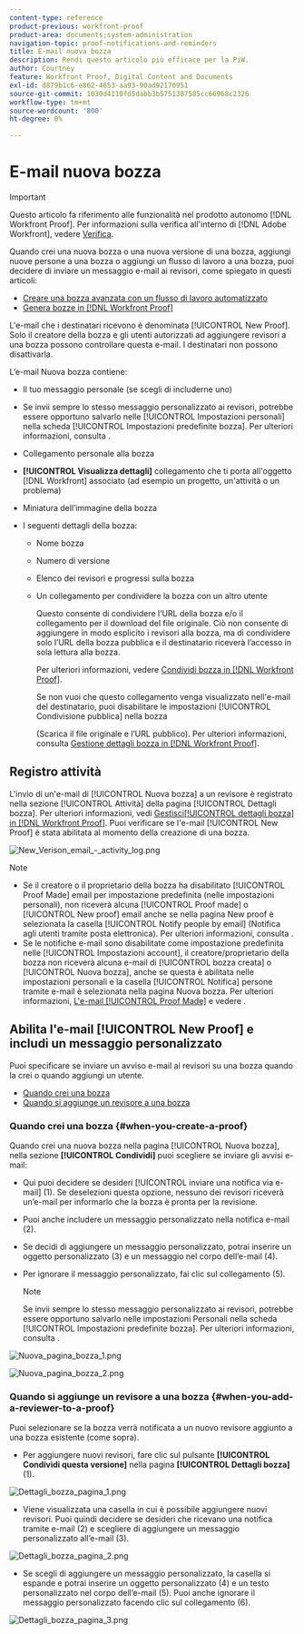 ```yaml
---
content-type: reference
product-previous: workfront-proof
product-area: documents;system-administration
navigation-topic: proof-notifications-and-reminders
title: E-mail nuova bozza
description: Rendi questo articolo più efficace per la PiW.
author: Courtney
feature: Workfront Proof, Digital Content and Documents
exl-id: d879b1c6-e862-4653-aa93-90ad92170951
source-git-commit: 1030d4110fd5dabb3b5751387585cc66968c2326
workflow-type: tm+mt
source-wordcount: '800'
ht-degree: 0%

---
```


# E-mail nuova bozza

>[!IMPORTANT]
>
>Questo articolo fa riferimento alle funzionalità nel prodotto autonomo [!DNL Workfront Proof]. Per informazioni sulla verifica all&#39;interno di [!DNL Adobe Workfront], vedere [Verifica](../../../review-and-approve-work/proofing/proofing.md).

<!--
<p style="color: #000000;" data-mc-conditions="QuicksilverOrClassic.Draft mode">Make this article work better for PiW.</p>
-->

Quando crei una nuova bozza o una nuova versione di una bozza, aggiungi nuove persone a una bozza o aggiungi un flusso di lavoro a una bozza, puoi decidere di inviare un messaggio e-mail ai revisori, come spiegato in questi articoli:

* [Creare una bozza avanzata con un flusso di lavoro automatizzato](../../../review-and-approve-work/proofing/creating-proofs-within-workfront/create-automated-proof-workflow.md)
* [Genera bozze in [!DNL Workfront Proof]](../../../workfront-proof/wp-work-proofsfiles/create-proofs-and-files/generate-proofs.md)

L&#39;e-mail che i destinatari ricevono è denominata [!UICONTROL New Proof]. Solo il creatore della bozza e gli utenti autorizzati ad aggiungere revisori a una bozza possono controllare questa e-mail. I destinatari non possono disattivarla.

L’e-mail Nuova bozza contiene:

* Il tuo messaggio personale (se scegli di includerne uno)
* Se invii sempre lo stesso messaggio personalizzato ai revisori, potrebbe essere opportuno salvarlo nelle [!UICONTROL Impostazioni personali] nella scheda [!UICONTROL Impostazioni predefinite bozza]. Per ulteriori informazioni, consulta .
* Collegamento personale alla bozza
* **[!UICONTROL Visualizza dettagli]** collegamento che ti porta all&#39;oggetto [!DNL Workfront] associato (ad esempio un progetto, un&#39;attività o un problema)
* Miniatura dell’immagine della bozza
* I seguenti dettagli della bozza:

   * Nome bozza
   * Numero di versione
   * Elenco dei revisori e progressi sulla bozza
   * Un collegamento per condividere la bozza con un altro utente

     Questo consente di condividere l’URL della bozza e/o il collegamento per il download del file originale. Ciò non consente di aggiungere in modo esplicito i revisori alla bozza, ma di condividere solo l’URL della bozza pubblica e il destinatario riceverà l’accesso in sola lettura alla bozza.

     Per ulteriori informazioni, vedere [Condividi bozza in [!DNL Workfront Proof]](../../../workfront-proof/wp-work-proofsfiles/share-proofs-and-files/share-proof.md).

     Se non vuoi che questo collegamento venga visualizzato nell&#39;e-mail del destinatario, puoi disabilitare le impostazioni [!UICONTROL Condivisione pubblica] nella bozza

     (Scarica il file originale e l’URL pubblico). Per ulteriori informazioni, consulta [Gestione dettagli bozza in [!DNL Workfront Proof]](../../../workfront-proof/wp-work-proofsfiles/manage-your-work/manage-proof-details.md).

## Registro attività

L&#39;invio di un&#39;e-mail di [!UICONTROL Nuova bozza] a un revisore è registrato nella sezione [!UICONTROL Attività] della pagina [!UICONTROL Dettagli bozza]. Per ulteriori informazioni, vedi [Gestisci[!UICONTROL  dettagli bozza] in [!DNL Workfront Proof]](../../../workfront-proof/wp-work-proofsfiles/manage-your-work/manage-proof-details.md). Puoi verificare se l&#39;e-mail [!UICONTROL New Proof] è stata abilitata al momento della creazione di una bozza.

![New_Verison_email_-_activity_log.png](assets/new-verison-email---acitivity-log-350x44.png)

>[!NOTE]
>
>* Se il creatore o il proprietario della bozza ha disabilitato [!UICONTROL Proof Made] email per impostazione predefinita (nelle impostazioni personali), non riceverà alcuna [!UICONTROL Proof made] o [!UICONTROL New proof] email anche se nella pagina New proof è selezionata la casella [!UICONTROL Notify people by email] (Notifica agli utenti tramite posta elettronica). Per ulteriori informazioni, consulta .
>* Se le notifiche e-mail sono disabilitate come impostazione predefinita nelle [!UICONTROL Impostazioni account], il creatore/proprietario della bozza non riceverà alcuna e-mail di [!UICONTROL bozza creata] o [!UICONTROL Nuova bozza], anche se questa è abilitata nelle impostazioni personali e la casella [!UICONTROL Notifica] persone tramite e-mail è selezionata nella pagina Nuova bozza. Per ulteriori informazioni, [L&#39;e-mail [!UICONTROL Proof Made]](../../../workfront-proof/wp-emailsntfctns/proof-notifications-and-reminders/proof-made-email.md) e vedere .
>



## Abilita l&#39;e-mail [!UICONTROL New Proof] e includi un messaggio personalizzato

Puoi specificare se inviare un avviso e-mail ai revisori su una bozza quando la crei o quando aggiungi un utente.

* [Quando crei una bozza](#when-you-create-a-proof)
* [Quando si aggiunge un revisore a una bozza](#when-you-add-a-reviewer-to-a-proof)

### Quando crei una bozza {#when-you-create-a-proof}

Quando crei una nuova bozza nella pagina [!UICONTROL Nuova bozza], nella sezione **[!UICONTROL Condividi]** puoi scegliere se inviare gli avvisi e-mail:

* Qui puoi decidere se desideri [!UICONTROL inviare una notifica via e-mail] (1). Se deselezioni questa opzione, nessuno dei revisori riceverà un’e-mail per informarlo che la bozza è pronta per la revisione.
* Puoi anche includere un messaggio personalizzato nella notifica e-mail (2).
* Se decidi di aggiungere un messaggio personalizzato, potrai inserire un oggetto personalizzato (3) e un messaggio nel corpo dell’e-mail (4).
* Per ignorare il messaggio personalizzato, fai clic sul collegamento (5).

  >[!NOTE]
  >
  >Se invii sempre lo stesso messaggio personalizzato ai revisori, potrebbe essere opportuno salvarlo nelle impostazioni Personali nella scheda [!UICONTROL Impostazioni predefinite bozza]. Per ulteriori informazioni, consulta .

![Nuova_pagina_bozza_1.png](assets/new-proof-page-1-350x186.png)

![Nuova_pagina_bozza_2.png](assets/new-proof-page-2-350x283.png)

### Quando si aggiunge un revisore a una bozza {#when-you-add-a-reviewer-to-a-proof}

Puoi selezionare se la bozza verrà notificata a un nuovo revisore aggiunto a una bozza esistente (come sopra).

* Per aggiungere nuovi revisori, fare clic sul pulsante **[!UICONTROL Condividi questa versione]** nella pagina **[!UICONTROL Dettagli bozza]** (1).

![Dettagli_bozza_pagina_1.png](assets/proof-details-page-1-350x118.png)

* Viene visualizzata una casella in cui è possibile aggiungere nuovi revisori. Puoi quindi decidere se desideri che ricevano una notifica tramite e-mail (2) e scegliere di aggiungere un messaggio personalizzato all’e-mail (3).

![Dettagli_bozza_pagina_2.png](assets/proof-details-page-2-350x174.png)

* Se scegli di aggiungere un messaggio personalizzato, la casella si espande e potrai inserire un oggetto personalizzato (4) e un testo personalizzato nel corpo dell’e-mail (5). Puoi anche ignorare il messaggio personalizzato facendo clic sul collegamento (6).

![Dettagli_bozza_pagina_3.png](assets/proof-details-page-3-350x258.png)
